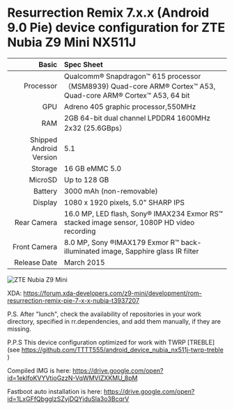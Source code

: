 
Resurrection Remix 7.x.x (Android 9.0 Pie)
device configuration for 
ZTE Nubia Z9 Mini NX511J
=====================================

Basic   | Spec Sheet
-------:|:-------------------------
Processor | Qualcomm® Snapdragon™ 615 processor（MSM8939) Quad-core ARM® Cortex™ A53, Quad-core ARM® Cortex™ A53, 64 bit
GPU     | Adreno 405 graphic processor,550MHz
RAM  | 2GB 64-bit dual channel LPDDR4 1600MHz 2x32 (25.6GBps）
Shipped Android Version | 5.1
Storage | 16 GB eMMC 5.0
MicroSD | Up to 128 GB
Battery | 3000 mAh (non-removable)
Display | 1080 x 1920 pixels, 5.0" SHARP IPS
Rear Camera  | 16.0 MP, LED flash, Sony® IMAX234 Exmor RS™ stacked image sensor, 1080P HD video recording 
Front Camera | 8.0 MP, Sony ®IMAX179 Exmor R™ back-illuminated image, Sapphire glass IR filter 
Release Date | March 2015

![ZTE Nubia Z9 Mini](http://static.nubia.cn/product/max/images/params/params_z9max02.jpg "ZTE Nubia Z9 Mini")

XDA: https://forum.xda-developers.com/z9-mini/development/rom-resurrection-remix-pie-7-x-x-nubia-t3937207

P.S. After "lunch", check the availability of repositories in your work directory, specified in rr.dependencies, and add them manually, if they are missing.

P.P.S This device configuration optimized for work with TWRP [TREBLE] (see https://github.com/TTTT555/android_device_nubia_nx511j-twrp-treble )

Compiled IMG is here: https://drive.google.com/open?id=1eklfoKVYVtioGzzN-VqWMVIZXKMU_8pM

Fastboot auto installation is here: https://drive.google.com/open?id=1LxGFfQbgglzSZyjDQYjduSla3o3BcqrV

